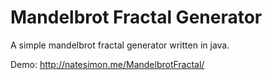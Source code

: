 # Mandelbrot Fractal Generator

A simple mandelbrot fractal generator written in java.

Demo: http://natesimon.me/MandelbrotFractal/
